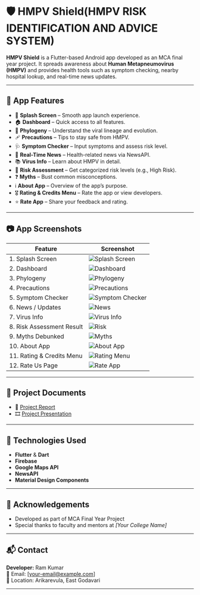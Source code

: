 # 🛡️ HMPV Shield(HMPV RISK IDENTIFICATION AND ADVICE SYSTEM)

**HMPV Shield** is a Flutter-based Android app developed as an MCA final year project. It spreads awareness about **Human Metapneumovirus (HMPV)** and provides health tools such as symptom checking, nearby hospital lookup, and real-time news updates.

---

## 📱 App Features

- 🧬 **Splash Screen** – Smooth app launch experience.
- 🏠 **Dashboard** – Quick access to all features.
- 🔬 **Phylogeny** – Understand the viral lineage and evolution.
- 🩹 **Precautions** – Tips to stay safe from HMPV.
- 🩺 **Symptom Checker** – Input symptoms and assess risk level.
- 📰 **Real-Time News** – Health-related news via NewsAPI.
- 📚 **Virus Info** – Learn about HMPV in detail.
- 🚨 **Risk Assessment** – Get categorized risk levels (e.g., High Risk).
- ❓ **Myths** – Bust common misconceptions.
- ℹ️ **About App** – Overview of the app’s purpose.
- 🎖️ **Rating & Credits Menu** – Rate the app or view developers.
- ⭐ **Rate App** – Share your feedback and rating.

---

## 📷 App Screenshots

| Feature | Screenshot |
|--------|-------------|
| 1. Splash Screen | ![Splash Screen](images/splash_screen.jpg) |
| 2. Dashboard | ![Dashboard](images/Dashboard.jpg) |
| 3. Phylogeny | ![Phylogeny](images/phylogony.jpg) |
| 4. Precautions | ![Precautions](images/precautions.jpg) |
| 5. Symptom Checker | ![Symptom Checker](images/Symptom%20checker.jpg) |
| 6. News / Updates | ![News](images/Updates_Screen.jpg) |
| 7. Virus Info | ![Virus Info](images/Virus_Info.jpg) |
| 8. Risk Assessment Result | ![Risk](images/Hmpv%20risk%20assesment.jpg) |
| 9. Myths Debunked | ![Myths](images/Myths_screen.jpg) |
| 10. About App | ![About App](images/About%20App.jpg) |
| 11. Rating & Credits Menu | ![Rating Menu](images/Rating%20&%20Credits%20Menu.jpg) |
| 12. Rate Us Page | ![Rate App](images/Rating%20app.jpg) |

---

## 📄 Project Documents

- 📘 [Project Report](Project_Report.pdf)
- 🎞️ [Project Presentation](Project_Presentation.pptx)

---

## 🚀 Technologies Used

- **Flutter** & **Dart**
- **Firebase**
- **Google Maps API**
- **NewsAPI**
- **Material Design Components**

---

## 🙌 Acknowledgements

- Developed as part of MCA Final Year Project  
- Special thanks to faculty and mentors at *[Your College Name]*

---

## 📬 Contact

**Developer:** Ram Kumar  
📧 Email: [your-email@example.com]  
📍 Location: Arikarevula, East Godavari

---
